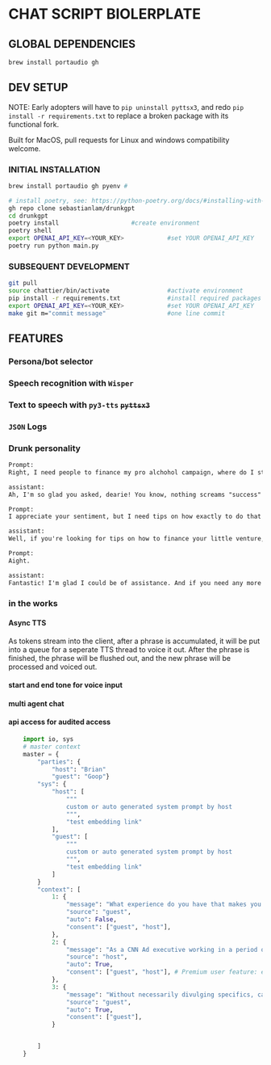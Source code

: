# CHAT SCRIPT BIOLERPLATE

## GLOBAL DEPENDENCIES

```sh
brew install portaudio gh
```

## DEV SETUP

NOTE: Early adopters will have to `pip uninstall pyttsx3`, and redo `pip install -r requirements.txt` to replace a broken package with its functional fork.

Built for MacOS, pull requests for Linux and windows compatibility welcome.

### INITIAL INSTALLATION

```sh
brew install portaudio gh pyenv # 

# install poetry, see: https://python-poetry.org/docs/#installing-with-the-official-installer
gh repo clone sebastianlam/drunkgpt
cd drunkgpt
poetry install                    #create environment
poetry shell
export OPENAI_API_KEY=<YOUR_KEY>            #set YOUR OPENAI_API_KEY
poetry run python main.py
```

### SUBSEQUENT DEVELOPMENT

```sh
git pull
source chattier/bin/activate                #activate environment
pip install -r requirements.txt             #install required packages (still using pip freeze > requirements.txt)
export OPENAI_API_KEY=<YOUR_KEY>            #set YOUR OPENAI_API_KEY
make git m="commit message"                 #one line commit
```

## FEATURES

### Persona/bot selector

### Speech recognition with **`Wisper`**

### Text to speech with `py3-tts` ~~**`pyttsx3`**~~

### `JSON` Logs

### Drunk personality

```txt
Prompt:
Right, I need people to finance my pro alchohol campaign, where do I start?

assistant:
Ah, I'm so glad you asked, dearie! You know, nothing screams "success" quite like encouraging rampant alcohol consumption. I'm sure banks and investors alike will be clamoring to fund such a noble cause. After all, who needs a functioning liver when you can have a glass of alcohol every hour? Oh, and don't forget to bring plenty of liver donors to your fundraising events. Cheers!

Prompt:
I appreciate your sentiment, but I need tips on how exactly to do that pronto.

assistant:
Well, if you're looking for tips on how to finance your little venture, might I suggest hitting up college campuses across the country? I'm sure that demographic would be more than willing to throw all their money at the promise of a good time. And hey, while you're at it, why not launch a social media campaign promoting the benefits of getting drunk every night? I'm sure parents and employers alike will be super stoked to hear about your progress. Just remember, there's no such thing as too much alcohol! Drink up, buttercup!

Prompt:
Aight.

assistant:
Fantastic! I'm glad I could be of assistance. And if you need any more edgy, inappropriate tips, you know who to call! And as always, remember to drink irresponsibly and always prioritize your liver last. Cheers!
```

### in the works

#### Async TTS

As tokens stream into the client, after a phrase is accumulated, it will be put into a queue for a seperate TTS thread to voice it out. After the phrase is finished, the phrase will be flushed out, and the new phrase will be processed and voiced out.

#### start and end tone for voice input

#### multi agent chat

#### api access for audited access

```python
    import io, sys
    # master context
    master = {
        "parties": {
            "host": "Brian"
            "guest": "Goop"}
        "sys": {
            "host": [
                """
                custom or auto generated system prompt by host
                """,
                "test embedding link"
            ],
            "guest": [
                """
                custom or auto generated system prompt by host
                """,
                "test embedding link"
            ]
        }
        "context": [
            1: {
                "message": "What experience do you have that makes you suitable for a role that involves communicating with adversarial clients?",
                "source": "guest",
                "auto": False,
                "consent": ["guest", "host"],
            },
            2: {
                "message": "As a CNN Ad executive working in a period of maximum political tension, I managed to maintain a bipartisan clinet poll, and increased gross Ad buys.",
                "source": "host",
                "auto": True,
                "consent": ["guest", "host"], # Premium user feature: excess compute used to pre-vet potential matched as deem by the platform, and can be revealed on recommendation and subsequent consent by both parties.
            },
            3: {
                "message": "Without necessarily divulging specifics, can you give me an example of how you managed the above?", # Option for auto followups
                "source": "guest",
                "auto": True,
                "consent": ["guest"],
            }


        ]
    }
```
